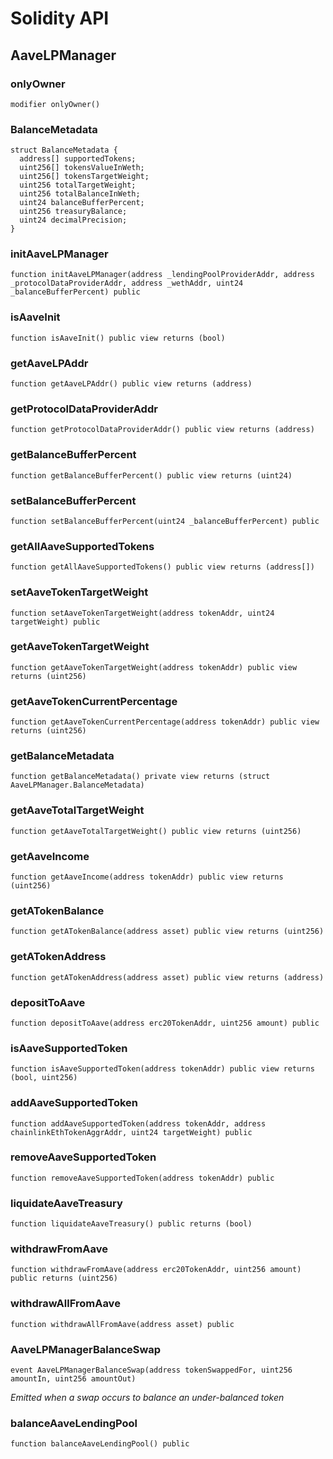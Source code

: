 # Solidity API

## AaveLPManager

### onlyOwner

```solidity
modifier onlyOwner()
```

### BalanceMetadata

```solidity
struct BalanceMetadata {
  address[] supportedTokens;
  uint256[] tokensValueInWeth;
  uint256[] tokensTargetWeight;
  uint256 totalTargetWeight;
  uint256 totalBalanceInWeth;
  uint24 balanceBufferPercent;
  uint256 treasuryBalance;
  uint24 decimalPrecision;
}
```

### initAaveLPManager

```solidity
function initAaveLPManager(address _lendingPoolProviderAddr, address _protocolDataProviderAddr, address _wethAddr, uint24 _balanceBufferPercent) public
```

### isAaveInit

```solidity
function isAaveInit() public view returns (bool)
```

### getAaveLPAddr

```solidity
function getAaveLPAddr() public view returns (address)
```

### getProtocolDataProviderAddr

```solidity
function getProtocolDataProviderAddr() public view returns (address)
```

### getBalanceBufferPercent

```solidity
function getBalanceBufferPercent() public view returns (uint24)
```

### setBalanceBufferPercent

```solidity
function setBalanceBufferPercent(uint24 _balanceBufferPercent) public
```

### getAllAaveSupportedTokens

```solidity
function getAllAaveSupportedTokens() public view returns (address[])
```

### setAaveTokenTargetWeight

```solidity
function setAaveTokenTargetWeight(address tokenAddr, uint24 targetWeight) public
```

### getAaveTokenTargetWeight

```solidity
function getAaveTokenTargetWeight(address tokenAddr) public view returns (uint256)
```

### getAaveTokenCurrentPercentage

```solidity
function getAaveTokenCurrentPercentage(address tokenAddr) public view returns (uint256)
```

### getBalanceMetadata

```solidity
function getBalanceMetadata() private view returns (struct AaveLPManager.BalanceMetadata)
```

### getAaveTotalTargetWeight

```solidity
function getAaveTotalTargetWeight() public view returns (uint256)
```

### getAaveIncome

```solidity
function getAaveIncome(address tokenAddr) public view returns (uint256)
```

### getATokenBalance

```solidity
function getATokenBalance(address asset) public view returns (uint256)
```

### getATokenAddress

```solidity
function getATokenAddress(address asset) public view returns (address)
```

### depositToAave

```solidity
function depositToAave(address erc20TokenAddr, uint256 amount) public
```

### isAaveSupportedToken

```solidity
function isAaveSupportedToken(address tokenAddr) public view returns (bool, uint256)
```

### addAaveSupportedToken

```solidity
function addAaveSupportedToken(address tokenAddr, address chainlinkEthTokenAggrAddr, uint24 targetWeight) public
```

### removeAaveSupportedToken

```solidity
function removeAaveSupportedToken(address tokenAddr) public
```

### liquidateAaveTreasury

```solidity
function liquidateAaveTreasury() public returns (bool)
```

### withdrawFromAave

```solidity
function withdrawFromAave(address erc20TokenAddr, uint256 amount) public returns (uint256)
```

### withdrawAllFromAave

```solidity
function withdrawAllFromAave(address asset) public
```

### AaveLPManagerBalanceSwap

```solidity
event AaveLPManagerBalanceSwap(address tokenSwappedFor, uint256 amountIn, uint256 amountOut)
```

_Emitted when a swap occurs to balance an under-balanced token_

### balanceAaveLendingPool

```solidity
function balanceAaveLendingPool() public
```

